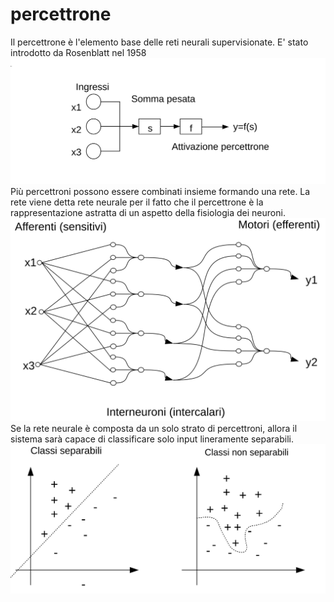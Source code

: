 # percettrone
Il percettrone è l'elemento base delle reti neurali supervisionate. E' stato introdotto da Rosenblatt nel 1958
![Percettrone](Blocchi_perc.svg)
Più percettroni possono essere combinati insieme formando una rete. La rete viene detta rete neurale per il fatto che il percettrone è la rappresentazione astratta di un aspetto della fisiologia dei neuroni.
![Percettrone](MLP.svg)
Se la rete neurale è composta da un solo strato di percettroni, allora il sistema sarà capace di classificare solo input lineramente separabili.
![Percettrone](Classi.svg)
